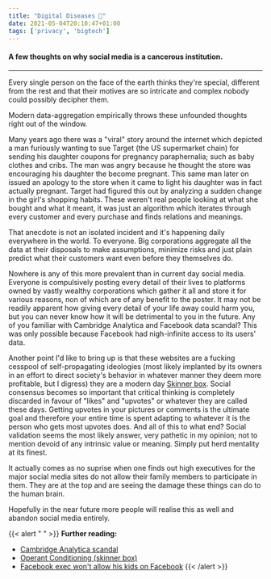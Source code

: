 ```yaml
---
title: "Digital Diseases 🦠"
date: 2021-05-04T20:10:47+01:00
tags: ['privacy', 'bigtech']
---
```

#### A few thoughts on why social media is a cancerous institution.
* * *

Every single person on the face of the earth thinks they're special, different from the rest and that their motives are so intricate and complex nobody could possibly decipher them.

Modern data-aggregation empirically throws these unfounded thoughts right out of the window.

Many years ago there was a "viral" story around the internet which depicted a man furiously wanting to sue Target (the US supermarket chain) for sending his daughter coupons for pregnancy paraphernalia; such as baby clothes and cribs. The man was angry because he thought the store was encouraging his daughter the become pregnant. This same man later on issued an apology to the store when it came to light his daughter was in fact actually pregnant. Target had figured this out by analyzing a sudden change in the girl's shopping habits. These weren't real people looking at what she bought and what it meant, it was just an algorithm which iterates through every customer and every purchase and finds relations and meanings.

That anecdote is not an isolated incident and it's happening daily everywhere in the world. To everyone. Big corporations aggregate all the data at their disposals to make assumptions, minimize risks and just plain predict what their customers want even before they themselves do.

Nowhere is any of this more prevalent than in current day social media. Everyone is compulsively posting every detail of their lives to platforms owned by vastly wealthy corporations which gather it all and store it for various reasons, non of which are of any benefit to the poster. It may not be readily apparent how giving every detail of your life away could harm you, but you can never know how it will be detrimental to you in the future. Any of you familiar with Cambridge Analytica and Facebook data scandal? This was only possible because Facebook had nigh-infinite access to its users' data.

Another point I'd like to bring up is that these websites are a fucking cesspool of self-propagating ideologies (most likely implanted by its owners in an effort to direct society's behavior in whatever manner they deem more profitable, but I digress) they are a modern day [Skinner box](https://en.wikipedia.org/wiki/Operant_conditioning_chamber). Social consensus becomes so important that critical thinking is completely discarded in favour of "likes" and "upvotes" or whatever they are called these days. Getting upvotes in your pictures or comments is the ultimate goal and therefore your entire time is spent adapting to whatever it is the person who gets most upvotes does. And all of this to what end? Social validation seems the most likely answer, very pathetic in my opinion; not to mention devoid of any intrinsic value or meaning. Simply put herd mentality at its finest.

It actually comes as no suprise when one finds out high executives for the major social media sites do not allow their family members to participate in them. They are at the top and are seeing the damage these things can do to the human brain.

Hopefully in the near future more people will realise this as well and abandon social media entirely.

{{< alert " " >}}
**Further reading:**
* [Cambridge Analytica scandal](https://knowledge.wharton.upenn.edu/article/fallout-cambridge-analytica/)
* [Operant Conditioning (skinner box)](https://www.simplypsychology.org/operant-conditioning.html)
* [Facebook exec won't allow his kids on Facebook](https://www.foxnews.com/tech/former-facebook-exec-wont-let-own-kids-use-social-media-says-its-destroying-how-society-works)
{{< /alert >}}
